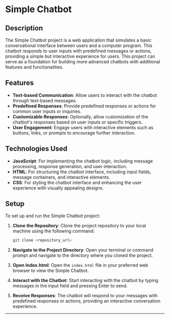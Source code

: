 # Simple Chatbot

## Description

The Simple Chatbot project is a web application that simulates a basic conversational interface between users and a computer program. This chatbot responds to user inputs with predefined messages or actions, providing a simple but interactive experience for users. This project can serve as a foundation for building more advanced chatbots with additional features and functionalities.

## Features

- **Text-based Communication**: Allow users to interact with the chatbot through text-based messages.
- **Predefined Responses**: Provide predefined responses or actions for common user inputs or inquiries.
- **Customizable Responses**: Optionally, allow customization of the chatbot's responses based on user inputs or specific triggers.
- **User Engagement**: Engage users with interactive elements such as buttons, links, or prompts to encourage further interaction.

## Technologies Used

- **JavaScript**: For implementing the chatbot logic, including message processing, response generation, and user interaction.
- **HTML**: For structuring the chatbot interface, including input fields, message containers, and interactive elements.
- **CSS**: For styling the chatbot interface and enhancing the user experience with visually appealing designs.

## Setup

To set up and run the Simple Chatbot project:

1. **Clone the Repository**: Clone the project repository to your local machine using the following command:

   ```bash
   git clone <repository_url>
   ```

2. **Navigate to the Project Directory**: Open your terminal or command prompt and navigate to the directory where you cloned the project.

3. **Open Index.html**: Open the `index.html` file in your preferred web browser to view the Simple Chatbot.

4. **Interact with the Chatbot**: Start interacting with the chatbot by typing messages in the input field and pressing Enter to send.

5. **Receive Responses**: The chatbot will respond to your messages with predefined responses or actions, providing an interactive conversation experience.

---